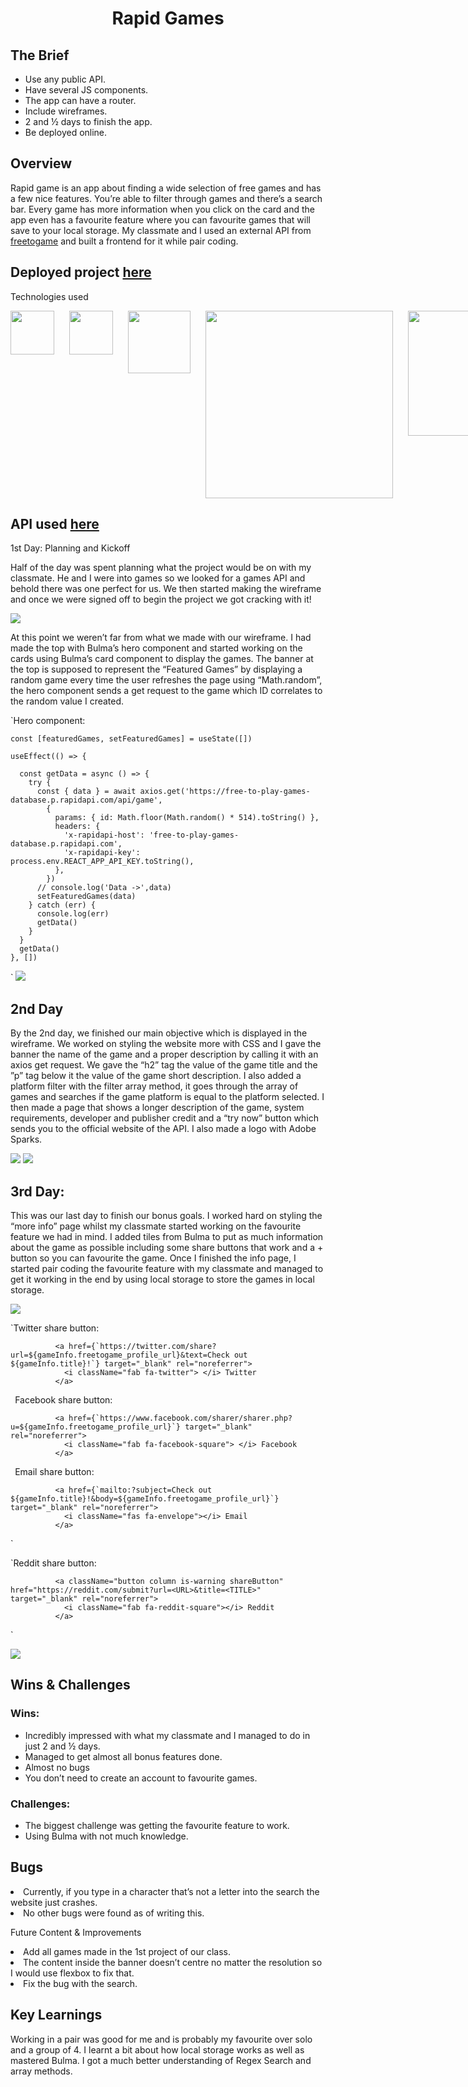 <h1 style="text-align: center;">Rapid Games</h1>


## The Brief
<ul>
<li>Use any public API.</li>
<li>Have several JS components.</li>
<li>The app can have a router.</li>
<li>Include wireframes.</li>
<li>2 and ½ days to finish the app.</li>
<li>Be deployed online.</li>
</ul>

## Overview

Rapid game is an app about finding a wide selection of free games and has a few nice features. You’re able to filter through games and there’s a search bar. Every game has more information when you click on the card and the app even has a favourite feature where you can favourite games that will save to your local storage. My classmate and I used an external API from <a href="https://alternativeto.net/software/freetogame/about/">freetogame</a> and built a frontend for it while pair coding.

## Deployed project <a href="https://rapidgames.netlify.app">here</a>

Technologies used

<div style="display: flex; flex-direction: row; gap: 1.5rem; margin-bottom: 10px;">
  <img style="width: 70px;" src="https://i.imgur.com/BYUqdTS.png">
  <img style="width: 70px;" src="https://i.imgur.com/QlYh5mv.png">
  <img style="width: 100px;" src="https://i.imgur.com/k9De3HS.png">
  <img style="width: 300px;" src="https://i.imgur.com/KX1h5kY.png">
  <img style="width: 200px;" src="https://i.imgur.com/C9s6ueO.png">
  <img style="width: 150px;" src="https://i.imgur.com/st6ajnt.jpg">
</div>  

## API used <a href="https://www.freetogame.com/api-doc">here</a>

1st Day: Planning and Kickoff

Half of the day was spent planning what the project would be on with my classmate. He and I were into games so we looked for a games API and behold there was one perfect for us. We then started making the wireframe and once we were signed off to begin the project we got cracking with it! 
  
<img src="https://i.imgur.com/EiQazD4.png">
  
At this point we weren’t far from what we made with our wireframe. I had made the top with Bulma’s hero component and started working on the cards using Bulma’s card component to display the games. The banner at the top is supposed to represent the “Featured Games” by displaying a random game every time the user refreshes the page using “Math.random”, the hero component sends a get request to the game which ID correlates to the random value I created. 

`Hero component:

    const [featuredGames, setFeaturedGames] = useState([])

    useEffect(() => {

      const getData = async () => {
        try {
          const { data } = await axios.get('https://free-to-play-games-database.p.rapidapi.com/api/game',
            {
              params: { id: Math.floor(Math.random() * 514).toString() },
              headers: {
                'x-rapidapi-host': 'free-to-play-games-database.p.rapidapi.com',
                'x-rapidapi-key': process.env.REACT_APP_API_KEY.toString(),
              },
            })
          // console.log('Data ->',data)
          setFeaturedGames(data)
        } catch (err) {
          console.log(err)
          getData()
        }
      }
      getData()
    }, [])

`
<img src="https://i.imgur.com/znP3lVK.png">

## 2nd Day

By the 2nd day, we finished our main objective which is displayed in the wireframe. We worked on styling the website more with CSS and I gave the banner the name of the game and a proper description by calling it with an axios get request. We gave the “h2” tag the value of the game title and the ”p” tag below it the value of the game short description. I also added a platform filter with the filter array method, it goes through the array of games and searches if the game platform is equal to the platform selected. I then made a page that shows a longer description of the game, system requirements, developer and publisher credit and a “try now” button which sends you to the official website of the API. I also made a logo with Adobe Sparks.

<img src="https://i.imgur.com/YmCZFxP.png">
<img src="https://i.imgur.com/z8kC7L4.png">

## 3rd Day:
This was our last day to finish our bonus goals. I worked hard on styling the “more info” page whilst my classmate started working on the favourite feature we had in mind. I added tiles from Bulma to put as much information about the game as possible including some share buttons that work and a + button so you can favourite the game. Once I finished the info page, I started pair coding the favourite feature with my classmate and managed to get it working in the end by using local storage to store the games in local storage.

<img src="https://i.imgur.com/UJBN5y1.png">

`Twitter share button:

              <a href={`https://twitter.com/share?url=${gameInfo.freetogame_profile_url}&text=Check out ${gameInfo.title}!`} target="_blank" rel="noreferrer">
                <i className="fab fa-twitter"> </i> Twitter
              </a>

`
`Facebook share button:

              <a href={`https://www.facebook.com/sharer/sharer.php?u=${gameInfo.freetogame_profile_url}`} target="_blank" rel="noreferrer">
                <i className="fab fa-facebook-square"> </i> Facebook 
              </a>

`
`Email share button:

              <a href={`mailto:?subject=Check out ${gameInfo.title}!&body=${gameInfo.freetogame_profile_url}`} target="_blank" rel="noreferrer">
                <i className="fas fa-envelope"></i> Email
              </a>

`

`Reddit share button:

              <a className="button column is-warning shareButton" href="https://reddit.com/submit?url=<URL>&title=<TITLE>" target="_blank" rel="noreferrer">
                <i className="fab fa-reddit-square"></i> Reddit
              </a>

`

<img src="https://i.imgur.com/fuu6I5l.png">


## Wins & Challenges

### Wins:

<ul>
<li>Incredibly impressed with what my classmate and I managed to do in just 2 and ½ days.</li>
<li>Managed to get almost all bonus features done.</li>
<li>Almost no bugs</li>
<li>You don’t need to create an account to favourite games.</li>
</ul>

### Challenges:

<ul>
<li>The biggest challenge was getting the favourite feature to work.</li>
<li>Using Bulma with not much knowledge.</li>
</ul>

## Bugs

<li>Currently, if you type in a character that’s not a letter into the search the website just crashes.</li>
<li>No other bugs were found as of writing this.</li>

Future Content & Improvements

<li>Add all games made in the 1st project of our class.</li>
<li>The content inside the banner doesn’t centre no matter the resolution so I would use flexbox to fix that.</li>
<li>Fix the bug with the search.</li>

## Key Learnings

Working in a pair was good for me and is probably my favourite over solo and a group of 4. I learnt a bit about how local storage works as well as mastered Bulma. I got a much better understanding of Regex Search and array methods.

